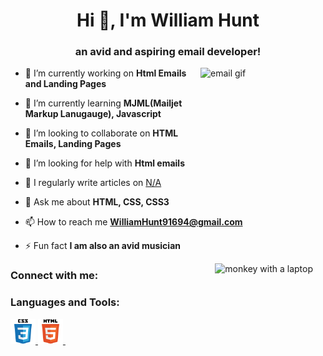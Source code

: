 <h1 align="center">Hi 👋, I'm William Hunt</h1>
<h3 align="center">an avid and aspiring email developer!</h3>
<img align="right" src="https://thumbs2.imgbox.com/0b/08/M73ZQmCz_t.gif" width="200"  height="200"alt="email gif"/>

- 🔭 I’m currently working on **Html Emails and Landing Pages**

- 🌱 I’m currently learning **MJML(Mailjet Markup Lanugauge), Javascript**

- 👯 I’m looking to collaborate on **HTML Emails, Landing Pages**

- 🤝 I’m looking for help with **Html emails**

- 📝 I regularly write articles on [N/A](N/A)

- 💬 Ask me about **HTML, CSS, CSS3**

- 📫 How to reach me **WilliamHunt91694@gmail.com**

- ⚡ Fun fact **I am also an avid musician**

<img align="right" valign="top" style="padding:0px 20px;" src="https://media.tenor.com/41I-iMyClCgAAAAM/programmer-programming.gif" alt="monkey with a laptop">
<h3 align="left">Connect with me:</h3>
<p align="left">
</p>

<h3 align="left">Languages and Tools:</h3>
<p align="left"> <a href="https://www.w3schools.com/css/" target="_blank" rel="noreferrer"> <img src="https://raw.githubusercontent.com/devicons/devicon/master/icons/css3/css3-original-wordmark.svg" alt="css3" width="40" height="40"/> </a> <a href="https://www.w3.org/html/" target="_blank" rel="noreferrer"> <img src="https://raw.githubusercontent.com/devicons/devicon/master/icons/html5/html5-original-wordmark.svg" alt="html5" width="40" height="40"/> </a> <img width="50" src="https://encrypted-tbn0.gstatic.com/images?q=tbn:ANd9GcQ2VBDvZjyvIE1uPWUFDES8i9I04UC3Pp4dbg&usqp=CAU" alt=""> </p>

